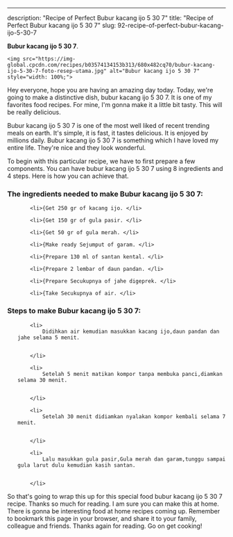 ---
description: "Recipe of Perfect Bubur kacang ijo 5 30 7"
title: "Recipe of Perfect Bubur kacang ijo 5 30 7"
slug: 92-recipe-of-perfect-bubur-kacang-ijo-5-30-7

<p>
	<strong>Bubur kacang ijo 5 30 7</strong>. 
	
</p>
<p>
	
	<img src="https://img-global.cpcdn.com/recipes/b03574134153b313/680x482cq70/bubur-kacang-ijo-5-30-7-foto-resep-utama.jpg" alt="Bubur kacang ijo 5 30 7" style="width: 100%;">
	
	
</p>
<p>
	Hey everyone, hope you are having an amazing day today. Today, we're going to make a distinctive dish, bubur kacang ijo 5 30 7. It is one of my favorites food recipes. For mine, I'm gonna make it a little bit tasty. This will be really delicious.
</p>
	
<p>
	Bubur kacang ijo 5 30 7 is one of the most well liked of recent trending meals on earth. It's simple, it is fast, it tastes delicious. It is enjoyed by millions daily. Bubur kacang ijo 5 30 7 is something which I have loved my entire life. They're nice and they look wonderful.
</p>
<p>
	
</p>

<p>
To begin with this particular recipe, we have to first prepare a few components. You can have bubur kacang ijo 5 30 7 using 8 ingredients and 4 steps. Here is how you can achieve that.
</p>

<h3>The ingredients needed to make Bubur kacang ijo 5 30 7:</h3>

<ol>
	
		<li>{Get 250 gr of kacang ijo. </li>
	
		<li>{Get 150 gr of gula pasir. </li>
	
		<li>{Get 50 gr of gula merah. </li>
	
		<li>{Make ready Sejumput of garam. </li>
	
		<li>{Prepare 130 ml of santan kental. </li>
	
		<li>{Prepare 2 lembar of daun pandan. </li>
	
		<li>{Prepare Secukupnya of jahe digeprek. </li>
	
		<li>{Take Secukupnya of air. </li>
	
</ol>
<p>
	
</p>

<h3>Steps to make Bubur kacang ijo 5 30 7:</h3>

<ol>
	
		<li>
			Didihkan air kemudian masukkan kacang ijo,daun pandan dan jahe selama 5 menit.
			
			
		</li>
	
		<li>
			Setelah 5 menit matikan kompor tanpa membuka panci,diamkan selama 30 menit.
			
			
		</li>
	
		<li>
			Setelah 30 menit didiamkan nyalakan kompor kembali selama 7 menit.
			
			
		</li>
	
		<li>
			Lalu masukkan gula pasir,Gula merah dan garam,tunggu sampai gula larut dulu kemudian kasih santan.
			
			
		</li>
	
</ol>

<p>
	
</p>

<p>
	So that's going to wrap this up for this special food bubur kacang ijo 5 30 7 recipe. Thanks so much for reading. I am sure you can make this at home. There is gonna be interesting food at home recipes coming up. Remember to bookmark this page in your browser, and share it to your family, colleague and friends. Thanks again for reading. Go on get cooking!
</p>
